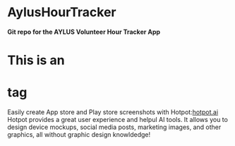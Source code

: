 # AylusHourTracker
**Git repo for the AYLUS Volunteer Hour Tracker App**  
# This is an <h1> tag
Easily create App store and Play store screenshots with Hotpot:[hotpot.ai](hotpot.ai)
Hotpot provides a great user experience and helpul AI tools. It allows you to design device mockups, social media posts, marketing images, and other graphics, all without graphic design knowldedge!
